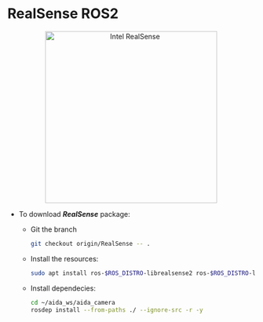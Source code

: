 # RealSense ROS2
<p align="center">
  <img src="https://www.intel.com/content/dam/www/central-libraries/us/en/images/d455.png" width="350" title="Intel RealSense">
</p>

* To download ***RealSense*** package: 
  * Git the branch
    ```sh
    git checkout origin/RealSense -- .
    ```
  <!-- * Download the source codes: -->
    <!-- ```zsh
    cd ~/aida_ws/aida_camera
    git clone https://github.com/IntelRealSense/realsense-ros.git -b ros2-development
    rosdep install --from-paths ./ --ignore-src -r -y
    ``` -->

  * Install the resources:
    ```sh
    sudo apt install ros-$ROS_DISTRO-librealsense2 ros-$ROS_DISTRO-librealsense2-dbgsym ros-$ROS_DISTRO-realsense2-camera ros-$ROS_DISTRO-realsense2-camera-dbgsym ros-$ROS_DISTRO-realsense2-camera-msgs ros-$ROS_DISTRO-realsense2-camera-msgs-dbgsym ros-$ROS_DISTRO-realsense2-description
    ```
    
  * Install dependecies:
    ```zsh
    cd ~/aida_ws/aida_camera
    rosdep install --from-paths ./ --ignore-src -r -y
    ```